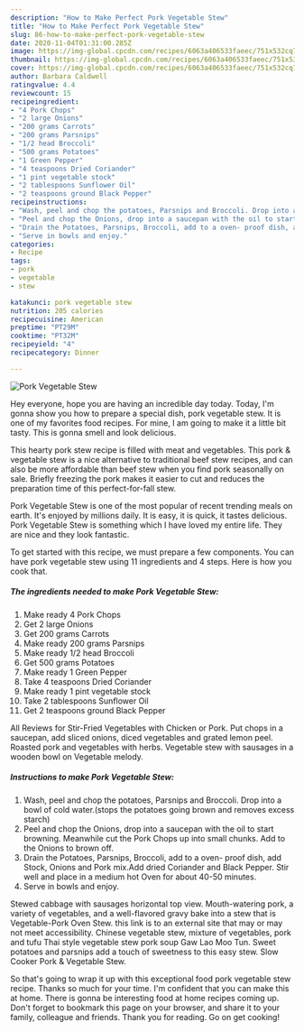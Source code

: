 ```yaml
---
description: "How to Make Perfect Pork Vegetable Stew"
title: "How to Make Perfect Pork Vegetable Stew"
slug: 86-how-to-make-perfect-pork-vegetable-stew
date: 2020-11-04T01:31:00.285Z
image: https://img-global.cpcdn.com/recipes/6063a406533faeec/751x532cq70/pork-vegetable-stew-recipe-main-photo.jpg
thumbnail: https://img-global.cpcdn.com/recipes/6063a406533faeec/751x532cq70/pork-vegetable-stew-recipe-main-photo.jpg
cover: https://img-global.cpcdn.com/recipes/6063a406533faeec/751x532cq70/pork-vegetable-stew-recipe-main-photo.jpg
author: Barbara Caldwell
ratingvalue: 4.4
reviewcount: 15
recipeingredient:
- "4 Pork Chops"
- "2 large Onions"
- "200 grams Carrots"
- "200 grams Parsnips"
- "1/2 head Broccoli"
- "500 grams Potatoes"
- "1 Green Pepper"
- "4 teaspoons Dried Coriander"
- "1 pint vegetable stock"
- "2 tablespoons Sunflower Oil"
- "2 teaspoons ground Black Pepper"
recipeinstructions:
- "Wash, peel and chop the potatoes, Parsnips and Broccoli. Drop into a bowl of cold water.(stops the potatoes going brown and removes excess starch)"
- "Peel and chop the Onions, drop into a saucepan with the oil to start browning. Meanwhile cut the Pork Chops up into small chunks. Add to the Onions to brown off."
- "Drain the Potatoes, Parsnips, Broccoli, add to a oven- proof dish, add Stock, Onions and Pork mix.Add dried Coriander and Black Pepper. Stir well and place in a medium hot Oven for about 40-50 minutes."
- "Serve in bowls and enjoy."
categories:
- Recipe
tags:
- pork
- vegetable
- stew

katakunci: pork vegetable stew 
nutrition: 205 calories
recipecuisine: American
preptime: "PT29M"
cooktime: "PT32M"
recipeyield: "4"
recipecategory: Dinner

---
```



![Pork Vegetable Stew](https://img-global.cpcdn.com/recipes/6063a406533faeec/751x532cq70/pork-vegetable-stew-recipe-main-photo.jpg)

Hey everyone, hope you are having an incredible day today. Today, I'm gonna show you how to prepare a special dish, pork vegetable stew. It is one of my favorites food recipes. For mine, I am going to make it a little bit tasty. This is gonna smell and look delicious.

This hearty pork stew recipe is filled with meat and vegetables. This pork &amp; vegetable stew is a nice alternative to traditional beef stew recipes, and can also be more affordable than beef stew when you find pork seasonally on sale. Briefly freezing the pork makes it easier to cut and reduces the preparation time of this perfect-for-fall stew.

Pork Vegetable Stew is one of the most popular of recent trending meals on earth. It's enjoyed by millions daily. It is easy, it is quick, it tastes delicious. Pork Vegetable Stew is something which I have loved my entire life. They are nice and they look fantastic.


To get started with this recipe, we must prepare a few components. You can have pork vegetable stew using 11 ingredients and 4 steps. Here is how you cook that.

<!--inarticleads1-->

##### The ingredients needed to make Pork Vegetable Stew:

1. Make ready 4 Pork Chops
1. Get 2 large Onions
1. Get 200 grams Carrots
1. Make ready 200 grams Parsnips
1. Make ready 1/2 head Broccoli
1. Get 500 grams Potatoes
1. Make ready 1 Green Pepper
1. Take 4 teaspoons Dried Coriander
1. Make ready 1 pint vegetable stock
1. Take 2 tablespoons Sunflower Oil
1. Get 2 teaspoons ground Black Pepper


All Reviews for Stir-Fried Vegetables with Chicken or Pork. Put chops in a saucepan, add sliced onions, diced vegetables and grated lemon peel. Roasted pork and vegetables with herbs. Vegetable stew with sausages in a wooden bowl on Vegetable melody. 

<!--inarticleads2-->

##### Instructions to make Pork Vegetable Stew:

1. Wash, peel and chop the potatoes, Parsnips and Broccoli. Drop into a bowl of cold water.(stops the potatoes going brown and removes excess starch)
1. Peel and chop the Onions, drop into a saucepan with the oil to start browning. Meanwhile cut the Pork Chops up into small chunks. Add to the Onions to brown off.
1. Drain the Potatoes, Parsnips, Broccoli, add to a oven- proof dish, add Stock, Onions and Pork mix.Add dried Coriander and Black Pepper. Stir well and place in a medium hot Oven for about 40-50 minutes.
1. Serve in bowls and enjoy.


Stewed cabbage with sausages horizontal top view. Mouth-watering pork, a variety of vegetables, and a well-flavored gravy bake into a stew that is Vegetable-Pork Oven Stew. this link is to an external site that may or may not meet accessibility. Chinese vegetable stew, mixture of vegetables, pork and tufu Thai style vegetable stew pork soup Gaw Lao Moo Tun. Sweet potatoes and parsnips add a touch of sweetness to this easy stew. Slow Cooker Pork &amp; Vegetable Stew. 

So that's going to wrap it up with this exceptional food pork vegetable stew recipe. Thanks so much for your time. I'm confident that you can make this at home. There is gonna be interesting food at home recipes coming up. Don't forget to bookmark this page on your browser, and share it to your family, colleague and friends. Thank you for reading. Go on get cooking!

